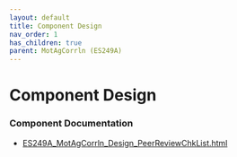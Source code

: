 ```yaml
---
layout: default
title: Component Design
nav_order: 1
has_children: true
parent: MotAgCorrln (ES249A)
---
```

# Component Design
### Component Documentation

- [ES249A_MotAgCorrln_Design_PeerReviewChkList.html](Doc/ES249A_MotAgCorrln_Design_PeerReviewChkList.html)

